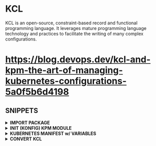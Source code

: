 # KCL

KCL is an open-source, constraint-based record and functional programming language. It leverages mature programming language technology and practices to facilitate the writing of many complex configurations.

# https://blog.devops.dev/kcl-and-kpm-the-art-of-managing-kubernetes-configurations-5a0f5b6d4198

## SNIPPETS

<details><summary><b>IMPORT PACKAGE</b></summary>

```hcl
# main.k
import tekton_pipelines.v1 as tekton
import .vars
import datetime
import crypto

_timestamp = str(datetime.now())
_suffix = crypto.md5(_timestamp)[:8]

tekton.PipelineRun {
    metadata = {
        name = "${vars.pipeline_name_prefix}-${_suffix}"
        }
    spec = {
        pipelineRef = {
            resolver = "git"
            params = [
                {name = k, value = v} for k, v in vars.git_config
            ]
        }
        params = [
            {name = k, value = v} for k, v in vars.pipeline_params
        ]
    }
} 
```

```hcl
# defaults.k
# Default pipeline parameters
default_params = {
    ansibleWorkingImage = "ghcr.io/stuttgart-things/sthings-ansible:11.0.0"
    createInventory = "false"
    ansibleTargetHost = "all"
    gitWorkspaceSubdirectory = "/ansible/workdir/"
    vaultSecretName = "vault"
    installExtraRoles = "true"
}
```

```hcl
# values.k
# Environment-specific overrides
override_params = {
    ansibleWorkingImage = "ghcr.io/stuttgart-things/sthings-ansible:12.0.0"
    gitRepoUrl = "https://github.com/stuttgart-things/stage-time.git"
    gitRevision = "main"
    inventory = "MTAuMzEuMTAzLjI3Cg=="
    ansibleExtraRoles = [
        "https://github.com/stuttgart-things/install-requirements.git,2024.05.11"
        "https://github.com/stuttgart-things/manage-filesystem.git,2024.06.07"
        "https://github.com/stuttgart-things/install-configure-vault.git"
        "https://github.com/stuttgart-things/create-send-webhook.git,2024-06-06"
    ]
}
```

```hcl
# vars.k
import .defaults
import .values

# Merge defaults with overrides (overrides take precedence)
pipeline_params = defaults.default_params | values.override_params

# Pipeline reference config
git_config = {
    url = "https://github.com/stuttgart-things/stage-time.git"
    revision = "main"
    pathInRepo = "pipelines/execute-ansible-playbooks.yaml"
}

pipeline_name_prefix = "pr-ansible"
```

```bash
kcl mod init
mod add tekton-pipelines
kcl run main.k 
```

</details>

<details><summary><b>INIT (KONFIG) KPM MODULE</b></summary>

### INIT ENVIRONMENT (DEV)

```bash
kpm init dev && cd dev
kcl mod add konfig:0.5.0
kcl mod add k8s:1.30
kpm pull k8s:1.30
kpm pull konfig:0.5.0

cat <<EOF > main.k
import konfig.models.kube.frontend
import konfig.models.kube.templates.resource as res_tpl

# The application configuration in stack will overwrite
# the configuration with the same attribute in base.
appConfiguration: frontend.Server {
    schedulingStrategy.resource = res_tpl.tiny
}
EOF

echo '[profile]
entries = ["../base/base.k", "main.k", "${konfig:KCL_MOD}/models/kube/render/render.k"]' >> kcl.mod
```

### CREATE BASE MODULE

```bash
mkdir ../base && cd ../base
cat <<EOF > base.k
import konfig.models.kube.frontend
import konfig.models.kube.frontend.service
import konfig.models.kube.frontend.container

# Application Configuration
appConfiguration: frontend.Server {
    # Main Container Configuration
    mainContainer = container.Main {
        ports = [
            {containerPort = 80}
        ]
        env.MY_ENV: {
            value = "MY_VALUE"
        }
    }
    image = "nginx:1.7.8"
    services = [
        service.Service {
            name = "nginx"
            type = "NodePort"
            ports = [
                {
                    nodePort = 30201
                    port = 80
                    targetPort = 80
                }
            ]
        }
    ]
}
EOF
```

### RENDER ENVIRONMENT

```bash
kpm run dev # folder
```

</details>

<details><summary><b>KUBERNETES MANIFEST w/ VARIABLES</b></summary>

```bash
cat <<EOF > deployment.k
_project="opsat-gitlab-receiver"
_registry = "scr.cd43.sthings-pve.labul.sva.de"
_repository = "opsat"
_image = "opsat-gitlab-receiver-08556b153acb3834815dbeff6e71babf"
_tag = "5539da4ccba34231bd8518776b177985d1cb37508b0c56257f0d97fe31bc7a1e"
_label = "opsat"

apiVersion = "apps/v1"
kind = "Deployment"
metadata = {
    name = "${_project}"
    labels.app = "${_label}"
}
spec = {
    replicas = 1
    selector.matchLabels = metadata.labels
    template.metadata.labels = metadata.labels
    template.spec.containers = [
        {
            name = metadata.name
            image = "${_registry}/${_repository}/${_image}:${_tag}"
            ports = [{ containerPort = 80 }]
        }
    ]
}
EOF
```

</details>

<details><summary><b>CONVERT KCL</b></summary>

```bash
kcl deployment.k # JUST RENDER
kcl deployment.k -o deployment.yaml # OUTPUT TO FILE
kcl deployment.k | kubectl apply -f - # APPLY TO CLUSTER
```

</details>
